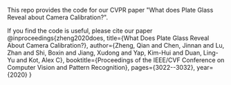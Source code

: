 This repo provides the code for our CVPR paper "What does Plate Glass Reveal about Camera Calibration?". 






If you find the code is useful, please cite our paper
@inproceedings{zheng2020does,
  title={What Does Plate Glass Reveal About Camera Calibration?},
  author={Zheng, Qian and Chen, Jinnan and Lu, Zhan and Shi, Boxin and Jiang, Xudong and Yap, Kim-Hui and Duan, Ling-Yu and Kot, Alex C},
  booktitle={Proceedings of the IEEE/CVF Conference on Computer Vision and Pattern Recognition},
  pages={3022--3032},
  year={2020}
}
